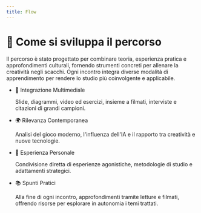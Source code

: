 ```yaml
---
title: Flow
---
```


# 📌 Come si sviluppa il percorso

<div class="mt-6 text-left">
  <p class="text-lg text-gray-500 mb-6"> Il percorso è stato progettato per combinare teoria, esperienza pratica e approfondimenti culturali, fornendo strumenti concreti per allenare la creatività negli scacchi. 
  Ogni incontro integra diverse modalità di apprendimento per rendere lo studio più coinvolgente e applicabile.
  </p> 
  <div class="grid grid-cols-2 gap-6">
    <div>
      <ul class="space-y-4">
        <li>
          <span class="font-semibold">🎥 Integrazione Multimediale</span>
          <p class="mt-1 text-sm text-gray-500">
            Slide, diagrammi, video ed esercizi, insieme a filmati, interviste e citazioni di grandi campioni.
          </p>
        </li>
        <li>
          <span class="font-semibold">🌍 Rilevanza Contemporanea</span>
          <p class="mt-1 text-sm text-gray-500">
            Analisi del gioco moderno, l'influenza dell'IA e il rapporto tra creatività e nuove tecnologie.
          </p>
        </li>
      </ul>
    </div>
    <div>
      <ul class="space-y-4">
        <li>
          <span class="font-semibold">🎯 Esperienza Personale</span>
          <p class="mt-1 text-sm text-gray-500">
            Condivisione diretta di esperienze agonistiche, metodologie di studio e adattamenti strategici.
          </p>
        </li>
        <li>
          <span class="font-semibold">📚 Spunti Pratici</span>
          <p class="mt-1 text-sm text-gray-500">
            Alla fine di ogni incontro,  approfondimenti tramite letture e filmati, offrendo risorse per esplorare in autonomia i temi trattati.
          </p>
        </li>
      </ul>
    </div>
  </div>
</div>

<Footer />
